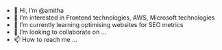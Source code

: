 - 👋 Hi, I’m @amitha
- 👀 I’m interested in Frontend technologies, AWS, Microsoft technologies
- 🌱 I’m currently learning optimising websites for SEO metrics
- 💞️ I’m looking to collaborate on ...
- 📫 How to reach me ...

<!---
amithamo/amithamo is a ✨ special ✨ repository because its `README.md` (this file) appears on your GitHub profile.
You can click the Preview link to take a look at your changes.
--->
